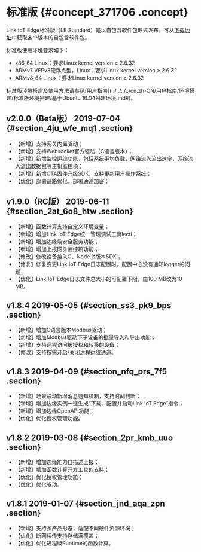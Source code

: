 # 标准版 {#concept_371706 .concept}

Link IoT Edge标准版（LE Standard）是以自包含软件包形式发布。可从[下载地址](cn.zh-CN/产品简介/发布历史/下载地址.md#)中获取各个版本的自包含软件包。

标准版使用环境要求如下：

-   x86\_64 Linux：要求Linux kernel version ≥ 2.6.32
-   ARMv7 VFPv3硬浮点型，Linux：要求Linux kernel version ≥ 2.6.32
-   ARMv8\_64 Linux：要求Linux kernel version ≥ 2.6.32

标准版环境搭建及使用方法请参见[用户指南](../../../../cn.zh-CN/用户指南/环境搭建/标准版环境搭建/基于Ubuntu 16.04搭建环境.md#)。

## v2.0.0（Beta版） 2019-07-04 {#section_4ju_wfe_mq1 .section}

-   【新增】支持网关内置驱动；
-   【新增】支持Websocket官方驱动（C语言版本）；
-   【新增】新增监控运维功能，包括系统平均负载，网络流入流出速率，网络流入流出数据包等主机监控项；
-   【新增】新增OTA固件升级SDK，支持更新用户操作系统；
-   【优化】部署链路优化，部署通道加密；

## v1.9.0（RC版） 2019-06-11 {#section_2at_6o8_htw .section}

-   【新增】函数计算支持自定义环境变量；
-   【新增】增加Link IoT Edge统一管理调试工具lectl；
-   【新增】增加边缘端安全服务功能；
-   【新增】增加上报网关监控项功能；
-   【修改】修改设备接入C、Node.js版本SDK；
-   【修复】修复变更Link IoT Edge日志配置时，配置中心没有通知logger的问题；
-   【优化】Link IoT Edge日志文件总大小的可配置下限，由100 MB改为10 MB。

## v1.8.4 2019-05-05 {#section_ss3_pk9_bps .section}

-   【新增】增加C语言版本Modbus驱动；
-   【新增】增加Modbus驱动下子设备的批量导入和导出功能；
-   【新增】支持远程访问被授权和转移的设备；
-   【修改】支持按需开启/关闭远程运维通道。

## v1.8.3 2019-04-09 {#section_nfq_prs_7f5 .section}

-   【新增】场景联动新增消息通知机制，支持时间判断；
-   【新增】增加边缘实例一键生成“下载、配置并启动Link IoT Edge”指令；
-   【新增】增加边缘OpenAPI功能；
-   【优化】优化授权管理功能。

## v1.8.2 2019-03-08 {#section_2pr_kmb_uuo .section}

-   【新增】增加边缘能力自描述上报；
-   【新增】增加函数计算开发工具的支持；
-   【优化】优化授权管理功能；
-   【优化】优化驱动。

## v1.8.1 2019-01-07 {#section_jnd_aqa_zpn .section}

-   【新增】支持多产品形态，适配不同硬件资源环境；
-   【优化】断网续传支持存储满覆盖；
-   【优化】优化进程版Runtime的函数计算。

